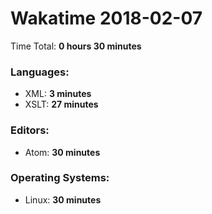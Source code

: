 # Wakatime 2018-02-07

Time Total: **0 hours 30 minutes**

### Languages:
- XML: **3 minutes** 
- XSLT: **27 minutes** 

### Editors:
- Atom: **30 minutes** 

### Operating Systems:
- Linux: **30 minutes** 

